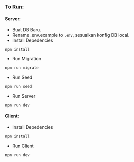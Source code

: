 ### To Run:

#### Server:
- Buat DB Baru.
- Rename .env.example to `.env`, sesuaikan konfig DB local.
- Install Depedencies
```bash
npm install
```
- Run Migration
```bash
npm run migrate
```
- Run Seed 
```bash
npm run seed
```
- Run Server
```bash
npm run dev
```


#### Client:
- Install Depedencies
```bash
npm install
```
- Run Client
```bash
npm run dev
```
